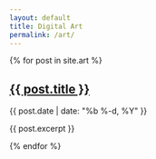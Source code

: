 ```yaml
---
layout: default
title: Digital Art
permalink: /art/
---
```


<div class="post-list">
  {% for post in site.art %}
    <article class="post">
      <h2 class="post-title"><a href="{{ post.url }}">{{ post.title }}</a></h2>
      <time datetime="{{ post.date | date_to_xmlschema }}">{{ post.date | date: "%b %-d, %Y" }}</time>
      <p>{{ post.excerpt }}</p>
    </article>
  {% endfor %}
</div>
